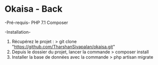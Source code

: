 # Okaisa - Back
-Pré-requis-
  PHP 7.1
  Composer

-Installation-
1. Récupérez le projet : > git clone "https://github.com/TharshanSivapalan/okaisa.git"
2. Depuis le dossier du projet, lancer la commande > composer install
3. Installer la base de données avec la commande > php artisan migrate
